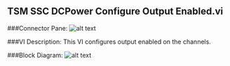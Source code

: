 ## **TSM SSC DCPower Configure Output Enabled.vi**
###Connector Pane:
![alt text](/images/DCPower/Source/TSM%20SSC%20DCPower%20Configure%20Output%20Enabled.vic.png "TSM SSC DCPower Configure Output Enabled.vi connector pane")

###VI Description:
This VI configures output enabled on the channels.

###Block Diagram:
![alt text](/images/DCPower/Source/TSM%20SSC%20DCPower%20Configure%20Output%20Enabled.vid.png "TSM SSC DCPower Configure Output Enabled.vi block diagram")
